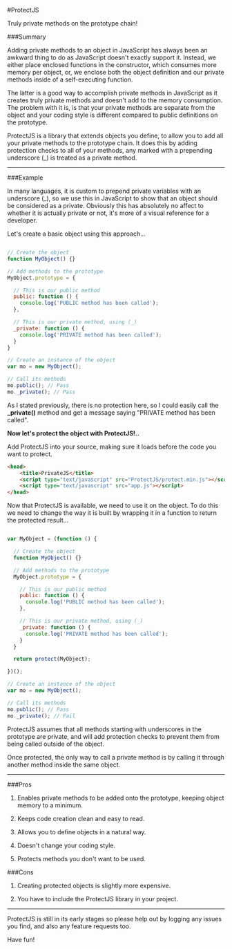 #ProtectJS

Truly private methods on the prototype chain!

###Summary

Adding private methods to an object in JavaScript has always been an awkward thing to do as JavaScript doesn't exactly support it. Instead, we either place enclosed functions in the constructor, which consumes more memory per object, or, we enclose both the object definition and our private methods inside of a self-executing function.

The latter is a good way to accomplish private methods in JavaScript as it creates truly private methods and doesn't add to the memory consumption. The problem with it is, is that your private methods are separate from the object and your coding style is different compared to public definitions on the prototype.

ProtectJS is a library that extends objects you define, to allow you to add all your private methods to the prototype chain. It does this by adding protection checks to all of your methods, any marked with a prepending underscore (_) is treated as a private method.

---

###Example

In many languages, it is custom to prepend private variables with an underscore (_), so we use this in JavaScript to show that an object should be considered as a private. Obviously this has absolutely no affect to whether it is actually private or not, it's more of a visual reference for a developer.

Let's create a basic object using this approach...

```javascript

// Create the object
function MyObject() {}

// Add methods to the prototype
MyObject.prototype = {

  // This is our public method
  public: function () {
    console.log('PUBLIC method has been called');
  },

  // This is our private method, using (_)
  _private: function () {
    console.log('PRIVATE method has been called');
  }
}

// Create an instance of the object
var mo = new MyObject();

// Call its methods
mo.public(); // Pass
mo._private(); // Pass

```
As I stated previously, there is no protection here, so I could easily call the **_private()** method and get a message saying "PRIVATE method has been called".

**Now let's protect the object with ProtectJS!..**

Add ProtectJS into your source, making sure it loads before the code you want to protect.

```html
<head>
    <title>PrivateJS</title>
    <script type="text/javascript" src="ProtectJS/protect.min.js"></script>
    <script type="text/javascript" src="app.js"></script>
</head>
```

Now that ProtectJS is available, we need to use it on the object. To do this we need to change the way it is built by wrapping it in a function to return the protected result...

```javascript

var MyObject = (function () {

  // Create the object
  function MyObject() {}

  // Add methods to the prototype
  MyObject.prototype = {

    // This is our public method
    public: function () {
      console.log('PUBLIC method has been called');
    },

    // This is our private method, using (_)
    _private: function () {
      console.log('PRIVATE method has been called');
    }
  }

  return protect(MyObject);

})();

// Create an instance of the object
var mo = new MyObject();

// Call its methods
mo.public(); // Pass
mo._private(); // Fail

```

ProtectJS assumes that all methods starting with underscores in the prototype are private, and will add protection checks to prevent them from being called outside of the object.

Once protected, the only way to call a private method is by calling it through another method inside the same object.


---

###Pros

1. Enables private methods to be added onto the prototype, keeping object memory to a minimum.

2. Keeps code creation clean and easy to read.

3. Allows you to define objects in a natural way.

4. Doesn't change your coding style.

5. Protects methods you don't want to be used.


###Cons

1. Creating protected objects is slightly more expensive.

2. You have to include the ProtectJS library in your project.

---

ProtectJS is still in its early stages so please help out by logging any issues you find, and also any feature requests too.

Have fun!
